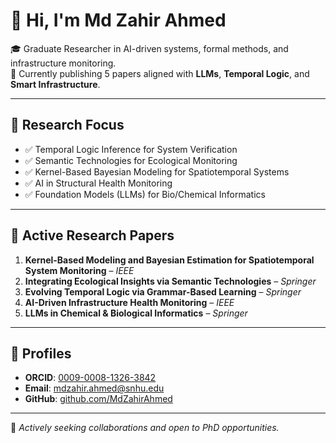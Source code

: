 # 👋 Hi, I'm Md Zahir Ahmed

🎓 Graduate Researcher in AI-driven systems, formal methods, and infrastructure monitoring.  
🧠 Currently publishing 5 papers aligned with **LLMs**, **Temporal Logic**, and **Smart Infrastructure**.

---

## 🔬 Research Focus
- ✅ Temporal Logic Inference for System Verification  
- ✅ Semantic Technologies for Ecological Monitoring  
- ✅ Kernel-Based Bayesian Modeling for Spatiotemporal Systems  
- ✅ AI in Structural Health Monitoring  
- ✅ Foundation Models (LLMs) for Bio/Chemical Informatics

---

## 📄 Active Research Papers
1. **Kernel-Based Modeling and Bayesian Estimation for Spatiotemporal System Monitoring** – *IEEE*
2. **Integrating Ecological Insights via Semantic Technologies** – *Springer*
3. **Evolving Temporal Logic via Grammar-Based Learning** – *Springer*
4. **AI-Driven Infrastructure Health Monitoring** – *IEEE*
5. **LLMs in Chemical & Biological Informatics** – *Springer*

---

## 🔗 Profiles
- **ORCID**: [0009-0008-1326-3842](https://orcid.org/0009-0008-1326-3842)  
- **Email**: mdzahir.ahmed@snhu.edu  
- **GitHub**: [github.com/MdZahirAhmed](https://github.com/MdZahirAhmed)

---

📢 *Actively seeking collaborations and open to PhD opportunities.*
